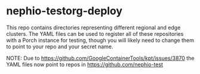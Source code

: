 # nephio-testorg-deploy

This repo contains directories representing different regional and edge
clusters. The YAML files can be used to register all of these repositories
with a Porch instance for testing, though you will likely need to change them to
point to your repo and your secret name.

NOTE: Due to https://github.com/GoogleContainerTools/kpt/issues/3870 the YAML
files now point to repos in https://github.com/nephio-test
